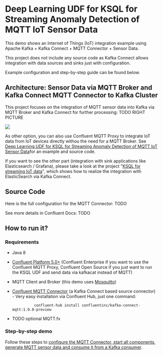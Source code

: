 # Deep Learning UDF for KSQL for Streaming Anomaly Detection of MQTT IoT Sensor Data

This demo shows an Internet of Things (IoT) integration example using Apache Kafka + Kafka Connect + MQTT Connector + Sensor Data.

This project does not include any source code as Kafka Connect allows integration with data sources and sinks just with configuration. 

Example configuration and step-by-step guide can be found below.

## Architecture: Sensor Data via MQTT Broker and Kafka Connect MQTT Connector to Kafka Cluster
This project focuses on the integration of MQTT sensor data into Kafka via MQTT Broker and Kafka Connect for further processing:
TODO RIGHT PICTURE

![](pictures/MQTT_Proxy_Confluent_Cloud.png)

As other option, you can also use Confluent MQTT Proxy to integrate IoT data from IoT devices directly withou the need for a MQTT Broker. See [Deep Learning UDF for KSQL for Streaming Anomaly Detection of MQTT IoT Sensor Data](https://github.com/kaiwaehner/ksql-udf-deep-learning-mqtt-iot)for an example and source code. 

If you want to see the other part (integration with sink applications like Elasticsearch / Grafana), please take a look at the project "[KSQL for streaming IoT data](https://github.com/kaiwaehner/ksql-fork-with-deep-learning-function)", which shows how to realize the integration with ElasticSearch via Kafka Connect.

## Source Code
Here is the full configuration for the MQTT Connector: 
TODO

See more details in Confluent Docs: TODO



## How to run it?

### Requirements
- Java 8
- [Confluent Platform 5.0+](https://www.confluent.io/download/) (Confluent Enterprise if you want to use the Confluent MQTT Proxy, Confluent Open Source if you just want to run the KSQL UDF and send data via kafkacat instead of MQTT)
- MQTT Client and Broker (this demo uses [Mosquitto](https://mosquitto.org/download/))
- [Confluent MQTT Connector](https://www.confluent.io/connector/kafka-connect-mqtt/) (a Kafka Connect based source connector) - Very easy installation via Confluent Hub, just one command:

                confluent-hub install confluentinc/kafka-connect-mqtt:1.0.0-preview
- TODO optional MQTT.fx

### Step-by-step demo
Follow these steps to [configure the MQTT Connector, start all components, generate MQTT sensor data and consume it from a Kafka consumer](https://github.com/kaiwaehner/kafka-connect-iot-mqtt-connector-example/blob/master/live-demo-kafka-connect-iot-mqtt-connector.adoc).





